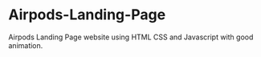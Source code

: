 # Airpods-Landing-Page
Airpods Landing Page website using HTML CSS and Javascript with good animation.
